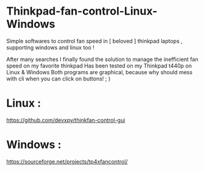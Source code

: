 # Thinkpad-fan-control-Linux-Windows
Simple softwares to control fan speed in [ beloved ] thinkpad laptops , supporting windows and linux too !

After many searches I finally found the solution to manage the inefficient fan speed on my favorite thinkpad
Has been tested on my Thinkpad t440p on Linux & Windows
Both programs are graphical, because why should mess with cli when you can click on buttons!
; )



# Linux :
https://github.com/devxpy/thinkfan-control-gui

# Windows : 
https://sourceforge.net/projects/tp4xfancontrol/
